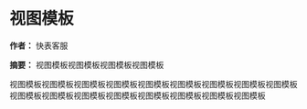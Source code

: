 # 视图模板

**作者：** 快表客服

**摘要：** 视图模板视图模板视图模板视图模板

视图模板视图模板视图模板视图模板视图模板视图模板视图模板视图模板视图模板视图模板视图模板视图模板视图模板视图模板视图模板视图模板视图模板